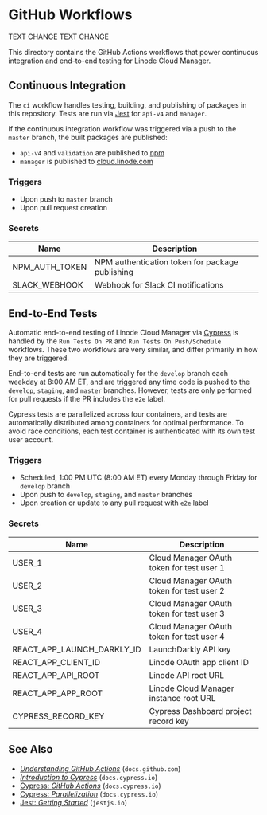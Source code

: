 # GitHub Workflows

TEXT CHANGE
TEXT CHANGE

This directory contains the GitHub Actions workflows that power continuous integration and end-to-end testing for Linode Cloud Manager.

## Continuous Integration
The `ci` workflow handles testing, building, and publishing of packages in this repository. Tests are run via [Jest](https://jestjs.io/) for `api-v4` and `manager`.

If the continuous integration workflow was triggered via a push to the `master` branch, the built packages are published:

* `api-v4` and `validation` are published to [npm](https://www.npmjs.com/)
* `manager` is published to [cloud.linode.com](https://cloud.linode.com)

### Triggers
* Upon push to `master` branch
* Upon pull request creation

### Secrets
| Name           | Description                                     |
|----------------|-------------------------------------------------|
| NPM_AUTH_TOKEN | NPM authentication token for package publishing |
| SLACK_WEBHOOK  | Webhook for Slack CI notifications              |

## End-to-End Tests
Automatic end-to-end testing of Linode Cloud Manager via [Cypress](https://www.cypress.io/) is handled by the `Run Tests On PR` and `Run Tests On Push/Schedule` workflows. These two workflows are very similar, and differ primarily in how they are triggered.

End-to-end tests are run automatically for the `develop` branch each weekday at 8:00 AM ET, and are triggered any time code is pushed to the `develop`, `staging`, and `master` branches. However, tests are only performed for pull requests if the PR includes the `e2e` label.

Cypress tests are parallelized across four containers, and tests are automatically distributed among containers for optimal performance. To avoid race conditions, each test container is authenticated with its own test user account.

### Triggers
* Scheduled, 1:00 PM UTC (8:00 AM ET) every Monday through Friday for `develop` branch
* Upon push to `develop`, `staging`, and `master` branches
* Upon creation or update to any pull request with `e2e` label

### Secrets
| Name                       | Description                               |
|----------------------------|-------------------------------------------|
| USER_1                     | Cloud Manager OAuth token for test user 1 |
| USER_2                     | Cloud Manager OAuth token for test user 2 |
| USER_3                     | Cloud Manager OAuth token for test user 3 |
| USER_4                     | Cloud Manager OAuth token for test user 4 |
| REACT_APP_LAUNCH_DARKLY_ID | LaunchDarkly API key                      |
| REACT_APP_CLIENT_ID        | Linode OAuth app client ID                |
| REACT_APP_API_ROOT         | Linode API root URL                       |
| REACT_APP_APP_ROOT         | Linode Cloud Manager instance root URL    |
| CYPRESS_RECORD_KEY         | Cypress Dashboard project record key      |

## See Also
* [_Understanding GitHub Actions_](https://docs.github.com/en/actions/learn-github-actions/understanding-github-actions) (`docs.github.com`)
* [_Introduction to Cypress_](https://docs.cypress.io/guides/core-concepts/introduction-to-cypress) (`docs.cypress.io`)
* [Cypress: _GitHub Actions_](https://docs.cypress.io/guides/continuous-integration/github-actions#Cypress-GitHub-Action) (`docs.cypress.io`)
* [Cypress: _Parallelization_](https://docs.cypress.io/guides/guides/parallelization) (`docs.cypress.io`)
* [Jest: _Getting Started_](https://jestjs.io/docs/getting-started) (`jestjs.io`)

